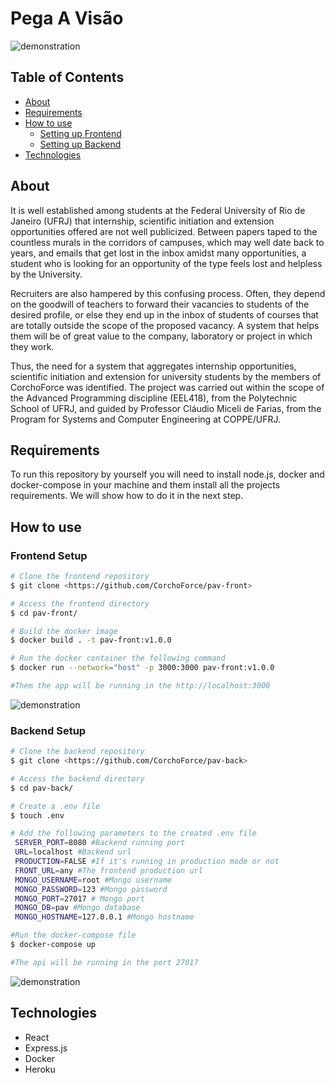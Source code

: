 # Pega A Visão

![demonstration](https://cdn.discordapp.com/attachments/539836343094870016/843711539256754196/pav.gif)

## Table of Contents

<!--ts-->

- [About](#about)
- [Requirements](#requirements)
- [How to use](#how-to-use)
  - [Setting up Frontend](#frontend-setup)
  - [Setting up Backend](#backend-setup)
- [Technologies](#technologies)
<!--te-->

## About

It is well established among students at the Federal University of Rio de Janeiro (UFRJ) that internship, scientific initiation and extension opportunities offered are not well publicized. Between papers taped to the countless murals in the corridors of campuses, which may well date back to years, and emails that get lost in the inbox amidst many opportunities, a student who is looking for an opportunity of the type feels lost and helpless by the University.

Recruiters are also hampered by this confusing process. Often, they depend on the goodwill of teachers to forward their vacancies to students of the desired profile, or else they end up in the inbox of students of courses that are totally outside the scope of the proposed vacancy. A system that helps them will be of great value to the company, laboratory or project in which they work.

Thus, the need for a system that aggregates internship opportunities, scientific initiation and extension for university students by the members of CorchoForce was identified. The project was carried out within the scope of the Advanced Programming discipline (EEL418), from the Polytechnic School of UFRJ, and guided by Professor Cláudio Miceli de Farias, from the Program for Systems and Computer Engineering at COPPE/UFRJ.

## Requirements

To run this repository by yourself you will need to install node.js, docker and docker-compose in your machine and them install all the projects requirements. We will show how to do it in the next step.

## How to use

### Frontend Setup

```bash
# Clone the frontend repository
$ git clone <https://github.com/CorchoForce/pav-front>

# Access the frontend directory
$ cd pav-front/

# Build the docker image
$ docker build . -t pav-front:v1.0.0

# Run the docker container the following command
$ docker run --network="host" -p 3000:3000 pav-front:v1.0.0

#Them the app will be running in the http://localhost:3000
```

![demonstration](https://cdn.discordapp.com/attachments/836348442409828385/843592891661811742/unknown.png)

### Backend Setup

```bash
# Clone the backend repository
$ git clone <https://github.com/CorchoForce/pav-back>

# Access the backend directory
$ cd pav-back/

# Create a .env file
$ touch .env

# Add the following parameters to the created .env file
 SERVER_PORT=8080 #Backend running port
 URL=localhost #Backend url
 PRODUCTION=FALSE #If it's running in production mode or not
 FRONT_URL=any #The frontend production url
 MONGO_USERNAME=root #Mongo username
 MONGO_PASSWORD=123 #Mongo password
 MONGO_PORT=27017 # Mongo port
 MONGO_DB=pav #Mongo database
 MONGO_HOSTNAME=127.0.0.1 #Mongo hostname

#Run the docker-compose file
$ docker-compose up

#The api will be running in the port 27017
```

![demonstration](https://cdn.discordapp.com/attachments/836348442409828385/843592277590802442/unknown.png)

## Technologies

- React
- Express.js
- Docker
- Heroku
